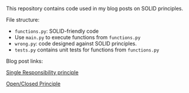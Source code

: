 This repository contains code used in my blog posts on SOLID principles.

File structure:

- `functions.py`: SOLID-friendly code
- Use `main.py` to execute functions from `functions.py`
- `wrong.py`: code designed against SOLID principles.
- `tests.py` contains unit tests for functions from `functions.py`

Blog post links:

[Single Responsibility principle](https://dev.to/annalara/solid-programming-part-1-single-responsibility-principle-1ki6)

[Open/Closed Principle](https://dev.to/annalara/solid-programming-part-2-open-closed-principle-3ddj)
